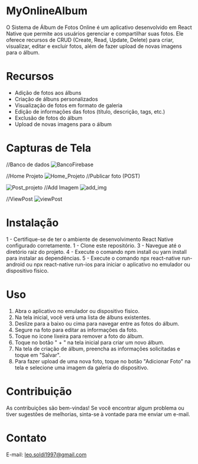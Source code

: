 # MyOnlineAlbum
O Sistema de Álbum de Fotos Online é um aplicativo desenvolvido em React Native que permite aos usuários gerenciar e compartilhar suas fotos. Ele oferece recursos de CRUD (Create, Read, Update, Delete) para criar, visualizar, editar e excluir fotos, além de fazer upload de novas imagens para o álbum.


# Recursos
 <ul>
   <li> Adição de fotos aos álbuns </li>
   <li> Criação de álbuns personalizados </li>
   <li> Visualização de fotos em formato de galeria </li>
   <li> Edição de informações das fotos (título, descrição, tags, etc.) </li>
   <li> Exclusão de fotos do álbum </li>
   <li> Upload de novas imagens para o álbum </li>
 </ul> 


# Capturas de Tela

//Banco de dados
![BancoFirebase](https://github.com/leosoldi/MyOnlineAlbum/assets/94129878/b6095765-9853-4176-a906-40ae959da166)

//Home Projeto
![Home_Projeto](https://github.com/leosoldi/MyOnlineAlbum/assets/94129878/2d524ca9-60fe-452b-bb02-5d351302345a)
//Publicar foto (POST)

![Post_projeto](https://github.com/leosoldi/MyOnlineAlbum/assets/94129878/a6553e39-37ae-4c18-9f2b-b0314b6c5919)
//Add Imagem
![add_img](https://github.com/leosoldi/MyOnlineAlbum/assets/94129878/999aa58c-e546-4c78-8e4c-1661b94d8d84)

//ViewPost
![viewPost](https://github.com/leosoldi/MyOnlineAlbum/assets/94129878/078420f7-fa7e-40fb-9974-ebf4f5cdbcb9)


# Instalação
1 - Certifique-se de ter o ambiente de desenvolvimento React Native configurado corretamente.
1 - Clone este repositório.
3 - Navegue até o diretório raiz do projeto.
4 - Execute o comando npm install ou yarn install para instalar as dependências.
5 - Execute o comando npx react-native run-android ou npx react-native run-ios para iniciar o aplicativo no emulador ou dispositivo físico.

# Uso
<ol>
  <li>Abra o aplicativo no emulador ou dispositivo físico.</li>
  <li>Na tela inicial, você verá uma lista de álbuns existentes.</li>
  <li>Deslize para a baixo ou cima para navegar entre as fotos do álbum.</li>
  <li>Segure na foto para editar as informações da foto.</li>
  <li>Toque no icone lixeira para remover a foto do álbum.</li>
</ul>
</li>
  <li>Toque no botão " + " na tela inicial para criar um novo álbum.</li>
  <li>Na tela de criação de álbum, preencha as informações solicitadas e toque em "Salvar".</li>
  <li>Para fazer upload de uma nova foto, toque no botão "Adicionar Foto" na tela e selecione uma imagem da galeria do dispositivo.</li>
</ol>


# Contribuição
As contribuições são bem-vindas! Se você encontrar algum problema ou tiver sugestões de melhorias, sinta-se à vontade para me enviar um e-mail.

# Contato

E-mail: leo.soldi1997@gmail.com
